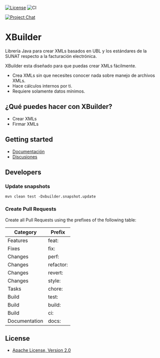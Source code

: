 [![License](https://img.shields.io/github/license/project-openubl/xbuilder?logo=apache)](https://www.apache.org/licenses/LICENSE-2.0)
![CI](https://github.com/project-openubl/xbuilder/workflows/CI/badge.svg)

[![Project Chat](https://img.shields.io/badge/zulip-join_chat-brightgreen.svg?style=for-the-badge&logo=zulip)](https://projectopenubl.zulipchat.com/)

# XBuilder

Librería Java para crear XMLs basados en UBL y los estándares de la SUNAT respecto a la facturación electrónica.

XBuilder esta diseñado para que puedas crear XMLs fácilmente.

- Crea XMLs sin que necesites conocer nada sobre manejo de archivos XMLs.
- Hace cálculos internos por ti.
- Requiere solamente datos mínimos.

## ¿Qué puedes hacer con XBuilder?

- Crear XMLs
- Firmar XMLs

## Getting started

- [Documentación](https://project-openubl.github.io)
- [Discusiones](https://github.com/project-openubl/xbuilder/discussions)

## Developers

### Update snapshots

```shell
mvn clean test -Dxbuilder.snapshot.update
```

### Create Pull Requests

Create all Pull Requests using the prefixes of the following table:

| Category      | Prefix    |
|---------------|-----------|
| Features      | feat:     |
| Fixes         | fix:      |
| Changes       | perf:     |
| Changes       | refactor: |
| Changes       | revert:   |
| Changes       | style:    |
| Tasks         | chore:    |
| Build         | test:     |
| Build         | build:    |
| Build         | ci:       |
| Documentation | docs:     |

## License

- [Apache License, Version 2.0](https://www.apache.org/licenses/LICENSE-2.0)
